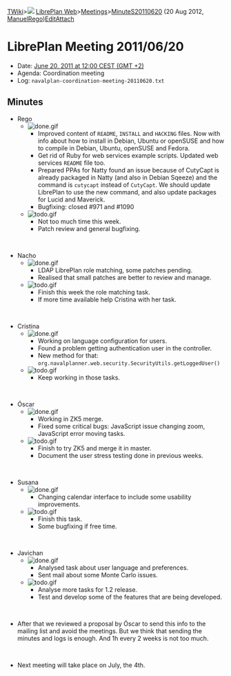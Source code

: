 [TWiki](Main_WebHome)&gt;![](/twiki/pub/TWiki/TWikiDocGraphics/web-bg-small.gif) [LibrePlan Web](LibrePlan_WebHome)&gt;[Meetings](LibrePlan_Meetings)&gt;[MinuteS20110620](LibrePlan_MinuteS20110620 "Topic revision: 2 (20 Aug 2012 - 09:52:56)") (20 Aug 2012, [ManuelRego](Main_ManuelRego))[Edit](LibrePlan_MinuteS20110620?t=1520343712 "Edit this topic text")[Attach](/twiki/bin/attach/LibrePlan/MinuteS20110620 "Attach an image or document to this topic")  

 LibrePlan Meeting 2011/06/20
=============================

-   Date: [June 20, 2011 at 12:00 CEST (GMT +2)](http://www.timeanddate.com/worldclock/fixedtime.html?day=20&month=6&year=2011&hour=12&min=0&sec=0&p1=48)
-   Agenda: Coordination meeting
-   Log: `navalplan-coordination-meeting-20110620.txt`

 Minutes
--------

-   Rego
    -   ![done.gif](/twiki/pub/TWiki/TWikiDocGraphics/done.gif)
        -   Improved content of `README`, `INSTALL` and `HACKING` files. Now with info about how to install in Debian, Ubuntu or openSUSE and how to compile in Debian, Ubuntu, openSUSE and Fedora.
        -   Get rid of Ruby for web services example scripts. Updated web services `README` file too.
        -   Prepared PPAs for Natty found an issue because of CutyCapt is already packaged in Natty (and also in Debian Sqeeze) and the command is `cutycapt` instead of `CutyCapt`. We should update LibrePlan to use the new command, and also update packages for Lucid and Maverick.
        -   Bugfixing: closed \#971 and \#1090
    -   ![todo.gif](/twiki/pub/TWiki/TWikiDocGraphics/todo.gif)
        -   Not too much time this week.
        -   Patch review and general bugfixing.

&nbsp;

-   Nacho
    -   ![done.gif](/twiki/pub/TWiki/TWikiDocGraphics/done.gif)
        -   LDAP LibrePlan role matching, some patches pending.
        -   Realised that small patches are better to review and manage.
    -   ![todo.gif](/twiki/pub/TWiki/TWikiDocGraphics/todo.gif)
        -   Finish this week the role matching task.
        -   If more time available help Cristina with her task.

&nbsp;

-   Cristina
    -   ![done.gif](/twiki/pub/TWiki/TWikiDocGraphics/done.gif)
        -   Working on language configuration for users.
        -   Found a problem getting authentication user in the controller.
        -   New method for that: `org.navalplanner.web.security.SecurityUtils.getLoggedUser()`
    -   ![todo.gif](/twiki/pub/TWiki/TWikiDocGraphics/todo.gif)
        -   Keep working in those tasks.

&nbsp;

-   Óscar
    -   ![done.gif](/twiki/pub/TWiki/TWikiDocGraphics/done.gif)
        -   Working in ZK5 merge.
        -   Fixed some critical bugs: JavaScript issue changing zoom, JavaScript error moving tasks.
    -   ![todo.gif](/twiki/pub/TWiki/TWikiDocGraphics/todo.gif)
        -   Finish to try ZK5 and merge it in master.
        -   Document the user stress testing done in previous weeks.

&nbsp;

-   Susana
    -   ![done.gif](/twiki/pub/TWiki/TWikiDocGraphics/done.gif)
        -   Changing calendar interface to include some usability improvements.
    -   ![todo.gif](/twiki/pub/TWiki/TWikiDocGraphics/todo.gif)
        -   Finish this task.
        -   Some bugfixing if free time.

&nbsp;

-   Javichan
    -   ![done.gif](/twiki/pub/TWiki/TWikiDocGraphics/done.gif)
        -   Analysed task about user language and preferences.
        -   Sent mail about some Monte Carlo issues.
    -   ![todo.gif](/twiki/pub/TWiki/TWikiDocGraphics/todo.gif)
        -   Analyse more tasks for 1.2 release.
        -   Test and develop some of the features that are being developed.

&nbsp;

-   After that we reviewed a proposal by Óscar to send this info to the mailing list and avoid the meetings. But we think that sending the minutes and logs is enough. And 1h every 2 weeks is not too much.

&nbsp;

-   Next meeting will take place on July, the 4th.
